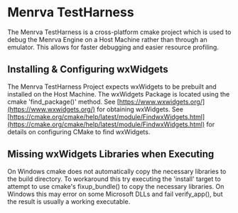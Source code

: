 # Menrva TestHarness
The Menrva TestHarness is a cross-platform cmake project which is used to debug the Menrva Engine on a Host Machine rather than through an emulator.  This allows for faster debugging and easier resource profiling.

## Installing & Configuring wxWidgets
The Menrva TestHarness Project expects wxWidgets to be prebuilt and installed on the Host Machine.  The wxWidgets Package is located using the cmake 'find_package()' method.  See [https://www.wxwidgets.org/](https://www.wxwidgets.org/) for obtaining wxWidgets.  See [https://cmake.org/cmake/help/latest/module/FindwxWidgets.html](https://cmake.org/cmake/help/latest/module/FindwxWidgets.html) for details on configuring CMake to find wxWidgets.

## Missing wxWidgets Libraries when Executing
On Windows cmake does not automatically copy the necessary libraries to the build directory.  To workaround this try executing the 'install' target to attempt to use cmake's fixup_bundle() to copy the necessary libraries.  On Windows this may error on some Microsoft DLLs and fail verify_app(), but the result is usually a working executable.
